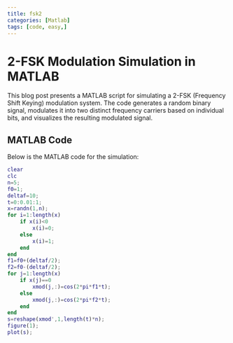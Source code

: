 ```yaml
---
title: fsk2
categories: [Matlab]
tags: [code, easy,]
---
```

# 2-FSK Modulation Simulation in MATLAB

This blog post presents a MATLAB script for simulating a 2-FSK (Frequency Shift Keying) modulation system. The code generates a random binary signal, modulates it into two distinct frequency carriers based on individual bits, and visualizes the resulting modulated signal.

## MATLAB Code

Below is the MATLAB code for the simulation:

```matlab
clear
clc
n=5;
f0=1;
deltaf=10;
t=0:0.01:1;
x=randn(1,n);
for i=1:length(x)
    if x(i)<0
        x(i)=0;
    else 
        x(i)=1;
    end
end
f1=f0+(deltaf/2);
f2=f0-(deltaf/2);
for j=1:length(x)
    if x(j)==0
        xmod(j,:)=cos(2*pi*f1*t);
    else
        xmod(j,:)=cos(2*pi*f2*t);
    end
end
s=reshape(xmod',1,length(t)*n);
figure(1);
plot(s);
```
